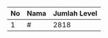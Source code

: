 | No | Nama            | Jumlah Level |
|----|-----------------|--------------|
| 1  | #    |    2818        |
